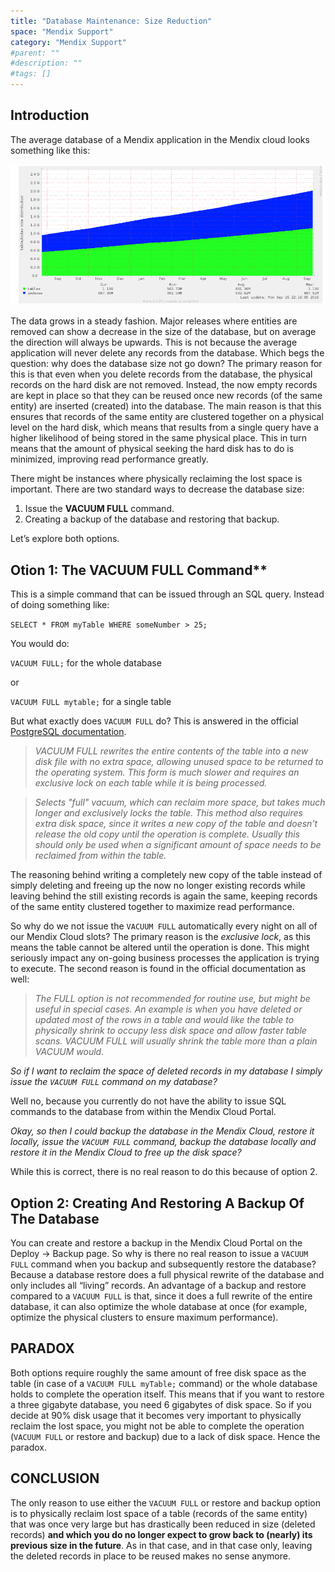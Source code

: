 ```yaml
---
title: "Database Maintenance: Size Reduction"
space: "Mendix Support"
category: "Mendix Support"
#parent: ""
#description: ""
#tags: []
---
```

## Introduction
The average database of a Mendix application in the Mendix cloud looks something like this:

![](attachments/database-maintenance-size-reduction/Untitled.png)

The data grows in a steady fashion. Major releases where entities are removed can show a decrease in the size of the database, but on average the direction will always be upwards. This is not because the average application will never delete any records from the database. Which begs the question: why does the database size not go down? The primary reason for this is that even when you delete records from the database, the physical records on the hard disk are not removed. Instead, the now empty records are kept in place so that they can be reused once new records (of the same entity) are inserted (created) into the database. The main reason is that this ensures that records of the same entity are clustered together on a physical level on the hard disk, which means that results from a single query have a higher likelihood of being stored in the same physical place. This in turn means that the amount of physical seeking the hard disk has to do is minimized, improving read performance greatly.

There might be instances where physically reclaiming the lost space is important. There are two standard ways to decrease the database size:

1.  Issue the **VACUUM FULL** command.
2.  Creating a backup of the database and restoring that backup.

Let’s explore both options.

## Otion 1: The VACUUM FULL Command**

This is a simple command that can be issued through an SQL query. Instead of doing something like:

``SELECT * FROM myTable WHERE someNumber > 25;``

You would do:

``VACUUM FULL;`` for the whole database

or

``VACUUM FULL mytable;`` for a single table

But what exactly does ``VACUUM FULL`` do? This is answered in the official [PostgreSQL documentation](https://www.postgresql.org/docs/current/static/sql-vacuum.html).

  > _VACUUM FULL_ _rewrites the entire contents of the table into a new disk file with no extra space, allowing unused space to be returned to the operating system. This form is much slower and requires an exclusive lock on each table while it is being processed._

  > _Selects "full" vacuum, which can reclaim more space, but takes much longer and exclusively locks the table. This method also requires extra disk space, since it writes a new copy of the table and doesn't release the old copy until the operation is complete. Usually this should only be used when a significant amount of space needs to be reclaimed from within the table._

The reasoning behind writing a completely new copy of the table instead of simply deleting and freeing up the now no longer existing records while leaving behind the still existing records is again the same, keeping records of the same entity clustered together to maximize read performance.

So why do we not issue the ``VACUUM FULL`` automatically every night on all of our Mendix Cloud slots? The primary reason is the _exclusive lock_, as this means the table cannot be altered until the operation is done. This might seriously impact any on-going business processes the application is trying to execute. The second reason is found in the official documentation as well:

  > _The_ _FULL_ _option is not recommended for routine use, but might be useful in special cases. An example is when you have deleted or updated most of the rows in a table and would like the table to physically shrink to occupy less disk space and allow faster table scans._ _VACUUM FULL_ _will usually shrink the table more than a plain_ _VACUUM_ _would._

_So if I want to reclaim the space of deleted records in my database I simply issue the ``VACUUM FULL`` command on my database?_

Well no, because you currently do not have the ability to issue SQL commands to the database from within the Mendix Cloud Portal.

_Okay, so then I could backup the database in the Mendix Cloud, restore it locally, issue the ``VACUUM FULL`` command, backup the database locally and restore it in the Mendix Cloud to free up the disk space?_

While this is correct, there is no real reason to do this because of option 2.

## Option 2: Creating And Restoring A Backup Of The Database

You can create and restore a backup in the Mendix Cloud Portal on the Deploy -> Backup page. So why is there no real reason to issue a ``VACUUM FULL`` command when you backup and subsequently restore the database? Because a database restore does a full physical rewrite of the database and only includes all “living” records. An advantage of a backup and restore compared to a ``VACUUM FULL`` is that, since it does a full rewrite of the entire database, it can also optimize the whole database at once (for example, optimize the physical clusters to ensure maximum performance).

## PARADOX

Both options require roughly the same amount of free disk space as the table (in case of a ``VACUUM FULL myTable;`` command) or the whole database holds to complete the operation itself. This means that if you want to restore a three gigabyte database, you need 6 gigabytes of disk space. So if you decide at 90% disk usage that it becomes very important to physically reclaim the lost space, you might not be able to complete the operation (``VACUUM FULL`` or restore and backup) due to a lack of disk space. Hence the paradox.

## CONCLUSION

The only reason to use either the ``VACUUM FULL`` or restore and backup option is to physically reclaim lost space of a table (records of the same entity) that was once very large but has drastically been reduced in size (deleted records) **and which you do no longer expect to grow back to (nearly) its previous size in the future**. As in that case, and in that case only, leaving the deleted records in place to be reused makes no sense anymore.
